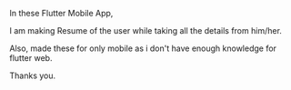 In these Flutter Mobile App,

I am making Resume of the user while taking all the details from him/her.

Also, made these for only mobile as i don't have enough knowledge for flutter web.

Thanks you.
